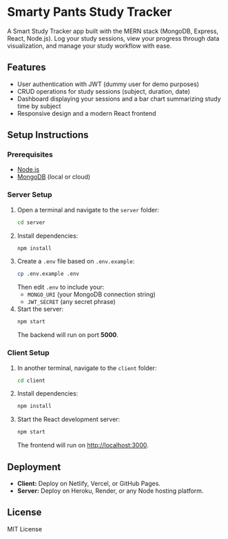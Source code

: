 # Smarty Pants Study Tracker

A Smart Study Tracker app built with the MERN stack (MongoDB, Express, React, Node.js). Log your study sessions, view your progress through data visualization, and manage your study workflow with ease.

## Features
- User authentication with JWT (dummy user for demo purposes)
- CRUD operations for study sessions (subject, duration, date)
- Dashboard displaying your sessions and a bar chart summarizing study time by subject
- Responsive design and a modern React frontend

## Setup Instructions

### Prerequisites
- [Node.js](https://nodejs.org/)
- [MongoDB](https://www.mongodb.com/) (local or cloud)
  
### Server Setup
1. Open a terminal and navigate to the `server` folder:
    ```bash
    cd server
    ```
2. Install dependencies:
    ```bash
    npm install
    ```
3. Create a `.env` file based on `.env.example`:
    ```bash
    cp .env.example .env
    ```
   Then edit `.env` to include your:
   - `MONGO_URI` (your MongoDB connection string)
   - `JWT_SECRET` (any secret phrase)
4. Start the server:
    ```bash
    npm start
    ```
   The backend will run on port **5000**.

### Client Setup
1. In another terminal, navigate to the `client` folder:
    ```bash
    cd client
    ```
2. Install dependencies:
    ```bash
    npm install
    ```
3. Start the React development server:
    ```bash
    npm start
    ```
   The frontend will run on [http://localhost:3000](http://localhost:3000).

## Deployment
- **Client:** Deploy on Netlify, Vercel, or GitHub Pages.
- **Server:** Deploy on Heroku, Render, or any Node hosting platform.

## License
MIT License
